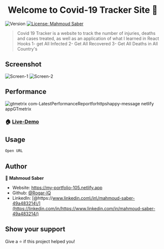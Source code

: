 <h1 align="center">Welcome to Covid-19 Tracker Site 👋</h1>
<p>
  <img alt="Version" src="https://img.shields.io/badge/version-1.0.1-blue.svg?cacheSeconds=2592000" />
  <a href="#" target="_blank">
    <img alt="License: Mahmoud Saber" src="https://img.shields.io/badge/License-Mahmoud Saber-yellow.svg" />
  </a>
</p>

> Covid 19 Tracker is a website to track the number of injuries, deaths and cases treated, as well as an application of what I learned in React Hooks
> 1- get All Infected 2- Get All Recovered 3- Get All Deaths in All Country's

## Screenshot
![Screen-1](https://user-images.githubusercontent.com/67934444/168818692-9656b24c-a89a-4fb8-a542-f2a12246d077.png)
![Screen-2](https://user-images.githubusercontent.com/67934444/168818700-77e64775-83d2-4d32-a9ff-f07fbb0ce651.png)

## Performance

![gtmetrix com-LatestPerformanceReportforhttpshappy-message netlify appGTmetrix](https://user-images.githubusercontent.com/67934444/168439236-8b603172-2b76-4349-a7d4-8f44f76bdb4b.png)

### 🏠 [Live-Demo](https://covid-tracker-105.netlify.app/)

## Usage

```sh
Open URL
```

## Author

👤 **Mahmoud Saber**

- Website: https://my-portfolio-105.netlify.app
- Github: [@Rogar-IQ](https://github.com/Rogar-IQ)
- LinkedIn: [@https:\/\/www.linkedin.com\/in\/mahmoud-saber-49a483214\/](https://linkedin.com/in/https://www.linkedin.com/in/mahmoud-saber-49a483214/)

## Show your support

Give a ⭐️ if this project helped you!
